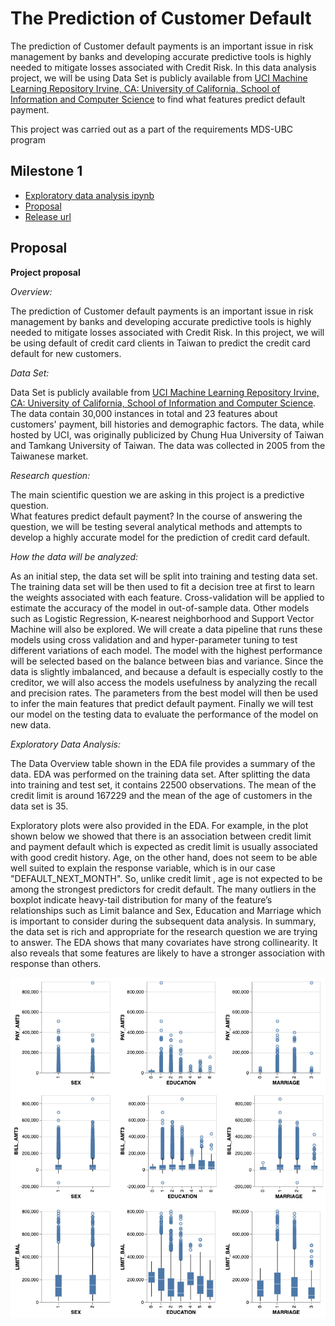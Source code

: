 # The Prediction of Customer Default

The prediction of Customer default payments is an important issue in risk management by banks and developing accurate predictive tools is highly needed to mitigate losses associated with Credit Risk. In this data analysis project, we will be using Data Set is publicly available from [UCI Machine Learning Repository Irvine, CA: University of California, School of Information and Computer Science](https://archive.ics.uci.edu/ml/datasets/default+of+credit+card+clients) to find what features predict default payment. 

This project was carried out as a part of the requirements MDS-UBC program  

## Milestone 1  

- [Exploratory data analysis ipynb](https://github.com/UBC-MDS/DSCI_522_group-314/blob/master/src/eda.ipynb)  
- [Proposal](#Proposal)    
- [Release url](Todo)

## Proposal  

**Project proposal**

*Overview:*

The prediction of Customer default payments is an important issue in risk management by banks and developing accurate predictive tools is highly needed to mitigate losses associated with Credit Risk. In this project, we will be using default of credit card clients in Taiwan to predict the credit card default for new customers. 

*Data Set:*

Data Set is publicly available from [UCI Machine Learning Repository Irvine, CA: University of California, School of Information and Computer Science](https://archive.ics.uci.edu/ml/datasets/default+of+credit+card+clients). The data contain 30,000 instances in total and 23 features about customers' payment, bill histories and demographic factors.  The data, while hosted by UCI, was originally publicized by Chung Hua University of Taiwan and Tamkang University of Taiwan. The data was collected in 2005 from the Taiwanese market.

*Research question:*

The main scientific question we are asking in this project is a predictive question.  
What features predict default payment?
In the course of answering the question, we will be testing several analytical methods and attempts to develop a highly accurate model for the prediction of credit card default.

*How the data will be analyzed:*

As an initial step, the data set will be split into training and testing data set. The training data set will be then used to fit a decision tree at first to learn the weights associated with each feature. Cross-validation will be applied to estimate the accuracy of the model in out-of-sample data. Other models such as Logistic Regression, K-nearest neighborhood and Support Vector Machine will also be explored. We will create a data pipeline that runs these models using cross validation and and hyper-parameter tuning to test different variations of each model.  The model with the highest performance will be selected based on the balance  between bias and variance. Since the data is slightly imbalanced, and because a default is especially costly to the creditor, we will also access the models usefulness by analyzing the recall and precision rates. The parameters from the best model will then be used to infer the main features that predict default payment. Finally we will test our model on the testing data to evaluate the performance of the model on new data.

*Exploratory Data Analysis:*

The Data Overview table shown in the EDA file provides a summary of the data. EDA was performed on the training data set. After splitting the data into training and test set, it contains 22500 observations. The mean of the credit limit is around 167229 and the mean of the age of customers in the data set is 35. 

Exploratory plots were also provided in the EDA. For example, in the plot shown below we showed that there is an association between credit limit and payment default which is expected as credit limit is usually associated with good credit history. Age, on the other hand, does not seem to be able well suited to explain the response variable, which is in our case "DEFAULT_NEXT_MONTH". So, unlike credit limit , age is not expected to be among the strongest predictors for credit default. The many outliers in the boxplot indicate heavy-tail distribution for many of the feature’s relationships such as Limit balance and Sex, Education and Marriage which is important to consider during the subsequent data analysis. In summary, the data set is rich and appropriate for the research question we are trying to answer. The EDA shows that many covariates have strong collinearity. It also reveals that some features are likely to have a stronger association with response than others.

![](img/visualization.png)
